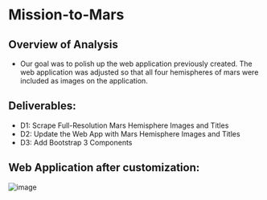 # Mission-to-Mars

## Overview of Analysis
- Our goal was to polish up the web application previously created. The web application was adjusted so that all four hemispheres of mars were included as images on the application.

## Deliverables:
- D1: Scrape Full-Resolution Mars Hemisphere Images and Titles
- D2: Update the Web App with Mars Hemisphere Images and Titles
- D3: Add Bootstrap 3 Components

## Web Application after customization:

![image](https://user-images.githubusercontent.com/90146132/147429348-65f23e1a-dc50-4b70-95b6-9708abf876dc.png)

